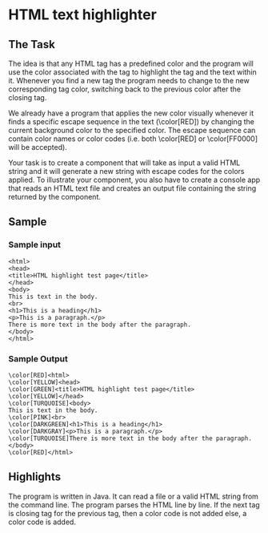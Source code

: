 # HTML text highlighter

## The Task
The idea is that any HTML tag has a predefined color and the program will use the color associated with the tag to highlight the tag and the text within it. Whenever you find a new tag the program needs to change to the new corresponding tag color, switching back to the previous color after the closing tag.

We already have a program that applies the new color visually whenever it finds a specific escape sequence in the text (\color[RED]) by changing the current background color to the specified color. The escape sequence can contain color names or color codes (i.e. both \color[RED] or \color[FF0000] will be accepted).

Your task is to create a component that will take as input a valid HTML string and it will generate a new string with escape codes for the colors applied. To illustrate your component, you also have to create a console app that reads an HTML text file and creates an output file containing the string returned by the component.

## Sample

### Sample input
```
<html>
<head>
<title>HTML highlight test page</title>
</head>
<body>
This is text in the body.
<br>
<h1>This is a heading</h1>
<p>This is a paragraph.</p>
There is more text in the body after the paragraph.
</body>
</html>
```

### Sample Output
```
\color[RED]<html>
\color[YELLOW]<head>
\color[GREEN]<title>HTML highlight test page</title>
\color[YELLOW]</head>
\color[TURQUOISE]<body>
This is text in the body.
\color[PINK]<br>
\color[DARKGREEN]<h1>This is a heading</h1>
\color[DARKGRAY]<p>This is a paragraph.</p>
\color[TURQUOISE]There is more text in the body after the paragraph.
</body>
\color[RED]</html>
```

## Highlights

The program is written in Java. It can read a file or a valid HTML string from the command line. The program parses the HTML line by line. If the next tag is closing tag for the previous tag, then a color code is not added else, a color code is added.
